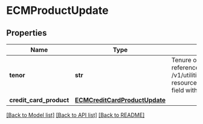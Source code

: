 # ECMProductUpdate

## Properties
Name | Type | Description | Notes
------------ | ------------- | ------------- | -------------
**tenor** | **str** | Tenure of loan. This is a reference data field. Please use /v1/utilities/referenceData/{tenor} resource to get valid value of this field with description. | [optional] 
**credit_card_product** | [**ECMCreditCardProductUpdate**](ECMCreditCardProductUpdate.md) |  | [optional] 

[[Back to Model list]](../README.md#documentation-for-models) [[Back to API list]](../README.md#documentation-for-api-endpoints) [[Back to README]](../README.md)

